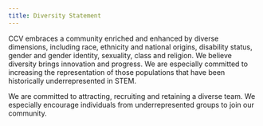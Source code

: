 ```yaml
---
title: Diversity Statement
---
```


CCV embraces a community enriched and enhanced by diverse dimensions, including race, ethnicity and national origins, disability status, gender and gender identity, sexuality, class and religion. We believe diversity brings innovation and progress. We are especially committed to increasing the representation of those populations that have been historically underrepresented in STEM.

We are committed to attracting, recruiting and retaining a diverse team. We especially encourage individuals from underrepresented groups to join our community.